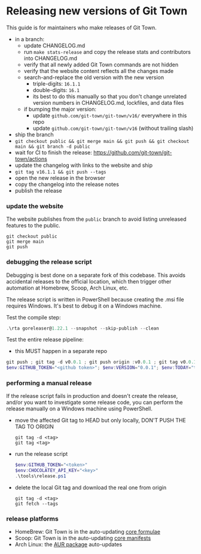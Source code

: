 # Releasing new versions of Git Town

This guide is for maintainers who make releases of Git Town.

- in a branch:
  - update CHANGELOG.md
  - run `make stats-release` and copy the release stats and contributors into
    CHANGELOG.md
  - verify that all newly added Git Town commands are not hidden
  - verify that the website content reflects all the changes made
  - search-and-replace the old version with the new version
    - triple-digits: `16.1.1`
    - double-digits: `16.1`
    - its best to do this manually so that you don't change unrelated version
      numbers in CHANGELOG.md, lockfiles, and data files
  - if bumping the major version:
    - update `github.com/git-town/git-town/v16/` everywhere in this repo
    - update `github.com/git-town/git-town/v16` (without trailing slash)
- ship the branch
- `git checkout public && git merge main && git push && git checkout main && git branch -d public`
- wait for CI to finish the release:
  https://github.com/git-town/git-town/actions
- update the changelog with links to the website and ship
- `git tag v16.1.1 && git push --tags`
- open the new release in the browser
- copy the changelog into the release notes
- publish the release

### update the website

The website publishes from the `public` branch to avoid listing unreleased
features to the public.

```
git checkout public
git merge main
git push
```

### debugging the release script

Debugging is best done on a separate fork of this codebase. This avoids
accidental releases to the official location, which then trigger other
automation at Homebrew, Scoop, Arch Linux, etc.

The release script is written in PowerShell because creating the .msi file
requires Windows. It's best to debug it on a Windows machine.

Test the compile step:

```powershell
.\rta goreleaser@1.22.1 --snapshot --skip-publish --clean
```

Test the entire release pipeline:

- this MUST happen in a separate repo

```powershell
git push ; git tag -d v0.0.1 ; git push origin :v0.0.1 ; git tag v0.0.1 ; git push --tags
$env:GITHUB_TOKEN="<github token>"; $env:VERSION="0.0.1"; $env:TODAY="today"; .\tools\release.ps1
```

### performing a manual release

If the release script fails in production and doesn't create the release, and/or
you want to investigate some release code, you can perform the release manually
on a Windows machine using PowerShell.

- move the affected Git tag to HEAD but only locally, DON'T PUSH THE TAG TO
  ORIGIN

  ```
  git tag -d <tag>
  git tag <tag>
  ```

- run the release script
  ```powershell
  $env:GITHUB_TOKEN="<token>"
  $env:CHOCOLATEY_API_KEY="<key>"
  .\tools\release.ps1
  ```

- delete the local Git tag and download the real one from origin

  ```
  git tag -d <tag>
  git fetch --tags
  ```

### release platforms

- HomeBrew: Git Town is in the auto-updating
  [core formulae](https://formulae.brew.sh/formula/git-town)
- Scoop: Git Town is in the auto-updating
  [core manifests](https://github.com/ScoopInstaller/Main/blob/master/bucket/git-town.json)
- Arch Linux: the [AUR package](https://aur.archlinux.org/packages/git-town)
  auto-updates
